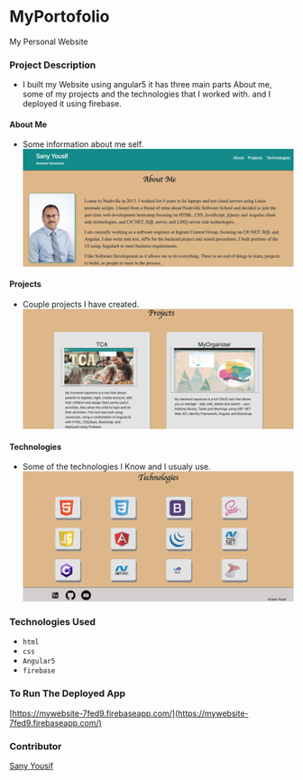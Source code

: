 # MyPortofolio 
My Personal Website 

### Project Description 
- I built my Website using angular5 it has three main parts About me, some of my projects and the technologies that I worked with. and I deployed it using firebase.  


#### About Me

- Some information about me self. 
![Blog Screengrab](https://github.com/Sanyyouisf/MyPortofolio/blob/ReadMe/src/assets/ReadMe/AboutReadMe.jpg)


#### Projects

- Couple projects I have created.  
![Blog Screengrab](https://github.com/Sanyyouisf/MyPortofolio/blob/ReadMe/src/assets/ReadMe/ProjectsReadMe.jpg)


#### Technologies

- Some of the technologies I Know and I usualy use.  
![Blog Screengrab](https://github.com/Sanyyouisf/MyPortofolio/blob/ReadMe/src/assets/ReadMe/TechnologiesReadMe.jpg)


### Technologies Used
- `html`
- `css` 
- `Angular5`
- `firebase`


### To Run The Deployed App
[https://mywebsite-7fed9.firebaseapp.com/](https://mywebsite-7fed9.firebaseapp.com/)


### Contributor
[Sany Yousif](https://github.com/Sanyyouisf)
